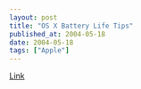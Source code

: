 ```yaml
---
layout: post
title: "OS X Battery Life Tips"
published_at: 2004-05-18
date: 2004-05-18
tags: ["Apple"]
---
```


[Link](http://www.edwardbear.org/serendipity/archives/1215_OS_X_Battery_Life_Optimization.html)  